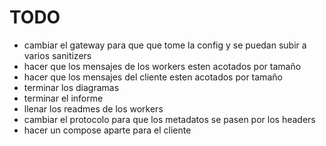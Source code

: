 # TODO

- cambiar el gateway para que que tome la config y se puedan subir a varios sanitizers
- hacer que los mensajes de los workers esten acotados por tamaño
- hacer que los mensajes del cliente esten acotados por tamaño
- terminar los diagramas
- terminar el informe
- llenar los readmes de los workers
- cambiar el protocolo para que los metadatos se pasen por los headers
- hacer un compose aparte para el cliente

